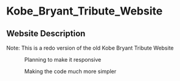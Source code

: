 # Kobe_Bryant_Tribute_Website
<h2>Website Description</h2>
<p>Note: This is a redo version of the old Kobe Bryant Tribute Website</p>

<ul>
  <ol>Planning to make it responsive</ol>
  <ol>Making the code much more simpler</ol>
</ul>
